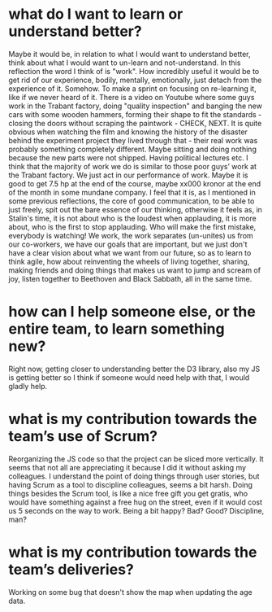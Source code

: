 
# what do I want to learn or understand better?

Maybe it would be, in relation to what I would want to understand better, think
about what I would want to un-learn and not-understand. In this reflection the
word I think of is "work". How incredibly useful it would be to get rid of our
experience, bodily, mentally, emotionally, just detach from the experience of
it. Somehow. To make a sprint on focusing on re-learning it, like if we never
heard of it. There is a video on Youtube where some guys work in the Trabant
factory, doing "quality inspection" and banging the new cars with some wooden
hammers, forming their shape to fit the standards - closing the doors without
scraping the paintwork - CHECK, NEXT. It is quite obvious when watching the
film and knowing the history of the disaster behind the experiment project they
lived through that - their real work was probably something completely
different. Maybe sitting and doing nothing because the new parts were not
shipped. Having political lectures etc. I think that the majority of work we do
is similar to those poor guys’ work at the Trabant factory. We just act in our
performance of work. Maybe it is good to get 7.5 hp at the end of the course,
maybe xx000 kronor at the end of the month in some mundane company. I feel that
it is, as I mentioned in some previous reflections, the core of good
communication, to be able to just freely, spit out the bare essence of our
thinking, otherwise it feels as, in Stalin's time, it is not about who is the
loudest when applauding, it is more about, who is the first to stop applauding.
Who will make the first mistake, everybody is watching! We work, the work
separates (un-unites) us from our co-workers, we have our goals that are
important, but we just don't have a clear vision about what we want from our
future, so as to learn to think agile, how about reinventing the wheels of
living together, sharing, making friends and doing things that makes us want to
jump and scream of joy, listen together to Beethoven and Black Sabbath, all in
the same time.

# how can I help someone else, or the entire team, to learn something new?

Right now, getting closer to understanding better the D3 library, also my JS is
getting better so I think if someone would need help with that, I would gladly
help.

# what is my contribution towards the team’s use of Scrum?

Reorganizing the JS code so that the project can be sliced more vertically. It
seems that not all are appreciating it because I did it without asking my
colleagues. I understand the point of doing things through user stories, but
having Scrum as a tool to discipline colleagues, seems a bit harsh. Doing
things besides the Scrum tool, is like a nice free gift you get gratis, who
would have something against a free hug on the street, even if it would cost us
5 seconds on the way to work. Being a bit happy? Bad? Good? Discipline, man?

# what is my contribution towards the team’s deliveries?

Working on some bug that doesn't show the map when updating the age data.
